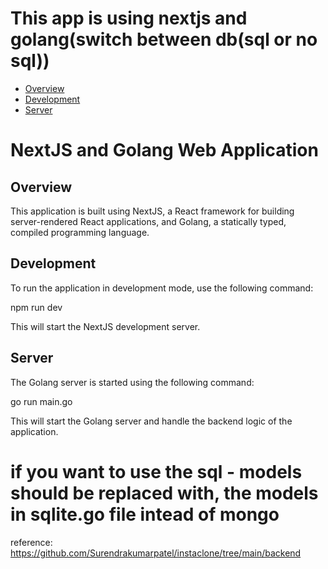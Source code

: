# This app is using nextjs and golang(switch between db(sql or no sql))

  - [Overview](#overview)
  - [Development](#development)
  - [Server](#server)

# NextJS and Golang Web Application

## Overview
This application is built using NextJS, a React framework for building server-rendered React applications, and Golang, a statically typed, compiled programming language.

## Development

To run the application in development mode, use the following command:


npm run dev


This will start the NextJS development server. 

## Server

The Golang server is started using the following command:


go run main.go


This will start the Golang server and handle the backend logic of the application.



# if you want to use the sql - models should be replaced with, the models in sqlite.go file intead of mongo 


reference:
https://github.com/Surendrakumarpatel/instaclone/tree/main/backend